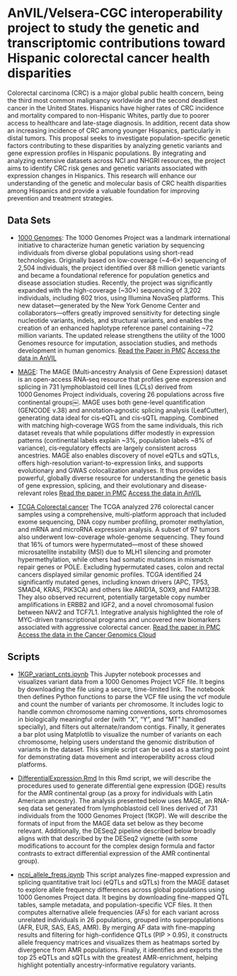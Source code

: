 
# AnVIL/Velsera-CGC interoperability project to study the genetic and transcriptomic contributions toward Hispanic colorectal cancer health disparities

Colorectal carcinoma (CRC) is a major global public health concern, being the third most common malignancy worldwide and the second deadliest cancer in the United States. Hispanics have higher rates of CRC incidence and mortality compared to non-Hispanic Whites, partly due to poorer access to healthcare and late-stage diagnosis. In addition, recent data show an increasing incidence of CRC among younger Hispanics, particularly in distal tumors. This proposal seeks to investigate population-specific genetic factors contributing to these
disparities by analyzing genetic variants and gene expression profiles in Hispanic populations. By integrating and analyzing extensive datasets across NCI and NHGRI resources, the project aims to identify CRC risk genes and genetic variants associated with expression changes in Hispanics. This research will enhance our understanding of the genetic and molecular basis of CRC health disparities among Hispanics and provide a valuable foundation for improving prevention and treatment strategies.



## Data Sets
- [1000 Genomes](https://www.internationalgenome.org/): The 1000 Genomes Project was a landmark international initiative to characterize human genetic variation by sequencing individuals from diverse global populations using short-read technologies. Originally based on low-coverage (~4–6×) sequencing of 2,504 individuals, the project identified over 88 million genetic variants and became a foundational reference for population genetics and disease association studies. Recently, the project was significantly expanded with the high-coverage (~30×) sequencing of 3,202 individuals, including 602 trios, using Illumina NovaSeq platforms. This new dataset—generated by the New York Genome Center and collaborators—offers greatly improved sensitivity for detecting single nucleotide variants, indels, and structural variants, and enables the creation of an enhanced haplotype reference panel containing ~72 million variants. The updated release strengthens the utility of the 1000 Genomes resource for imputation, association studies, and methods development in human genomics. [Read the Paper in PMC](https://pmc.ncbi.nlm.nih.gov/articles/PMC9439720/) [Access the data in AnVIL](https://duos.broadinstitute.org/studies/90)
  
- [MAGE](https://github.com/mccoy-lab/MAGE): The MAGE (Multi‑ancestry Analysis of Gene Expression) dataset is an open-access RNA‑seq resource that profiles gene expression and splicing in 731 lymphoblastoid cell lines (LCLs) derived from 1000 Genomes Project individuals, covering 26 populations across five continental groups￼. MAGE uses both gene-level quantification (GENCODE v.38) and annotation‑agnostic splicing analysis (LeafCutter), generating data ideal for cis‑eQTL and cis‑sQTL mapping. Combined with matching high‑coverage WGS from the same individuals, this rich dataset reveals that while populations differ modestly in expression patterns (continental labels explain ~3%, population labels ~8% of variance), cis‑regulatory effects are largely consistent across ancestries. MAGE also enables discovery of novel eQTLs and sQTLs, offers high-resolution variant-to-expression links, and supports evolutionary and GWAS colocalization analyses. It thus provides a powerful, globally diverse resource for understanding the genetic basis of gene expression, splicing, and their evolutionary and disease-relevant roles [Read the paper in PMC](https://pmc.ncbi.nlm.nih.gov/articles/PMC11291278/) [Access the data in AnVIL](https://duos.broadinstitute.org/studies/179)

- [TCGA Colorectal cancer](https://pubmed.ncbi.nlm.nih.gov/22810696/) The TCGA analyzed 276 colorectal cancer samples using a comprehensive, multi-platform approach that included exome sequencing, DNA copy number profiling, promoter methylation, and mRNA and microRNA expression analysis. A subset of 97 tumors also underwent low-coverage whole-genome sequencing. They found that 16% of tumors were hypermutated—most of these showed microsatellite instability (MSI) due to MLH1 silencing and promoter hypermethylation, while others had somatic mutations in mismatch repair genes or POLE. Excluding hypermutated cases, colon and rectal cancers displayed similar genomic profiles. TCGA identified 24 significantly mutated genes, including known drivers (APC, TP53, SMAD4, KRAS, PIK3CA) and others like ARID1A, SOX9, and FAM123B. They also observed recurrent, potentially targetable copy number amplifications in ERBB2 and IGF2, and a novel chromosomal fusion between NAV2 and TCF7L1. Integrative analysis highlighted the role of MYC-driven transcriptional programs and uncovered new biomarkers associated with aggressive colorectal cancer. [Read the paper in PMC](https://pubmed.ncbi.nlm.nih.gov/22810696/) [Access the data in the Cancer Genomics Cloud](https://www.cancergenomicscloud.org/)


## Scripts

- [1KGP\_variant\_cnts.ipynb](scripts/1KGP_variant_cnts.ipynb) This Jupyter notebook processes and visualizes variant data from a 1000 Genomes Project VCF file. It begins by downloading the file using a secure, time-limited link. The notebook then defines Python functions to parse the VCF file using the vcf module and count the number of variants per chromosome. It includes logic to handle common chromosome naming conventions, sorts chromosomes in biologically meaningful order (with “X”, “Y”, and “MT” handled specially), and filters out alternate/random contigs. Finally, it generates a bar plot using Matplotlib to visualize the number of variants on each chromosome, helping users understand the genomic distribution of variants in the dataset. This simple script can be used as a starting point for demonstrating data movement and interoperability across cloud platforms.

- [DifferentialExpression.Rmd](DifferentialExpression.html) In this Rmd script, we will describe the procedures used to generate differential gene expression (DGE) results for the AMR continental group (as a proxy for individuals with Latin American ancestry). The analysis presented below uses MAGE, an RNA-seq data set generated from lymphoblastoid cell lines derived of 731 individuals from the 1000 Genomes Project (1KGP). We will describe the formats of input from the MAGE data set below as they become relevant. Additionally, the DESeq2 pipeline described below broadly aligns with that described by the DESeq2 vignette (with some modifications to account for the complex design formula and factor contrasts to extract differential expression of the AMR continental group).

- [ncpi_allele_freqs.ipynb](scripts/ncpi_allele_freqs.ipynb) This script analyzes fine-mapped expression and splicing quantitative trait loci (eQTLs and sQTLs) from the MAGE dataset to explore allele frequency differences across global populations using 1000 Genomes Project data. It begins by downloading fine-mapped QTL tables, sample metadata, and population-specific VCF files. It then computes alternative allele frequencies (AFs) for each variant across unrelated individuals in 26 populations, grouped into superpopulations (AFR, EUR, SAS, EAS, AMR). By merging AF data with fine-mapping results and filtering for high-confidence QTLs (PIP > 0.95), it constructs allele frequency matrices and visualizes them as heatmaps sorted by divergence from AMR populations. Finally, it identifies and exports the top 25 eQTLs and sQTLs with the greatest AMR-enrichment, helping highlight potentially ancestry-informative regulatory variants.

